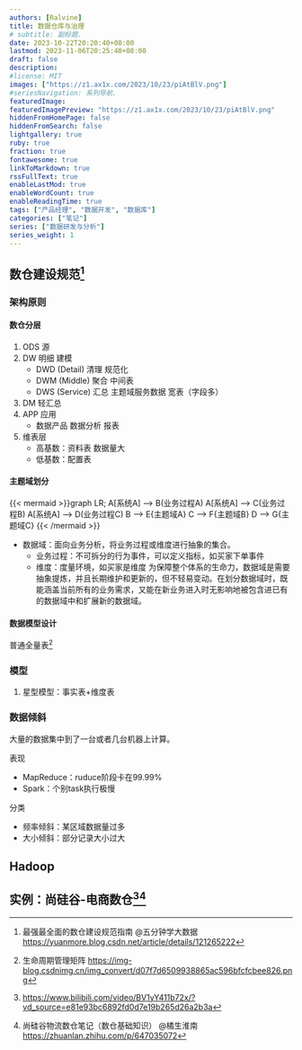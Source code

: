 ```yaml
---
authors: [Ralvine]
title: 数据仓库与治理
# subtitle: 副标题.
date: 2023-10-22T20:20:40+08:00
lastmod: 2023-11-06T20:25:40+08:00
draft: false
description: 
#license: MIT
images: ["https://z1.ax1x.com/2023/10/23/piAtBlV.png"]
#seriesNavigation: 系列导航.
featuredImage: 
featuredImagePreview: "https://z1.ax1x.com/2023/10/23/piAtBlV.png"
hiddenFromHomePage: false
hiddenFromSearch: false
lightgallery: true
ruby: true
fraction: true
fontawesome: true
linkToMarkdown: true
rssFullText: true
enableLastMod: true
enableWordCount: true
enableReadingTime: true
tags: ["产品经理", "数据开发", "数据库"]
categories: ["笔记"]
series: ["数据研发与分析"]
series_weight: 1
---
```


<!--more-->

## 数仓建设规范[^3]

[^3]: 最强最全面的数仓建设规范指南 @五分钟学大数据 https://yuanmore.blog.csdn.net/article/details/121265222

### 架构原则

#### 数仓分层

1. ODS 源
2. DW 明细 建模
	- DWD (Detail) 清理 规范化
	- DWM (Middle) 聚合 中间表
	- DWS (Service) 汇总 主题域服务数据 宽表（字段多）
3. DM 轻汇总
4. APP 应用
	- 数据产品 数据分析 报表
5. 维表层
	- 高基数：资料表 数据量大
	- 低基数：配置表

#### 主题域划分

{{< mermaid >}}graph LR;
    A[系统A] --> B(业务过程A)
    A[系统A] --> C(业务过程B)
    A[系统A] --> D(业务过程C)
    B --> E{主题域A}
    C --> F{主题域B}
    D --> G{主题域C}
{{< /mermaid >}}

- 数据域：面向业务分析，将业务过程或维度进行抽象的集合。
  - 业务过程：不可拆分的行为事件，可以定义指标，如买家下单事件
  - 维度：度量环境，如买家是维度
  为保障整个体系的生命力，数据域是需要抽象提炼，并且长期维护和更新的，但不轻易变动。在划分数据域时，既能涵盖当前所有的业务需求，又能在新业务进入时无影响地被包含进已有的数据域中和扩展新的数据域。


#### 数据模型设计



普通全量表[^4]

[^4]: 生命周期管理矩阵 https://img-blog.csdnimg.cn/img_convert/d07f7d6509938865ac596bfcfcbee826.png


### 模型

1. 星型模型：事实表+维度表

### 数据倾斜

大量的数据集中到了一台或者几台机器上计算。

表现
- MapReduce：ruduce阶段卡在99.99%
- Spark：个别task执行极慢

分类
- 频率倾斜：某区域数据量过多
- 大小倾斜：部分记录大小过大

## Hadoop


## 实例：尚硅谷-电商数仓[^1][^2]

[^1]: https://www.bilibili.com/video/BV1yY411b72x/?vd_source=e81e93bc6892fd0d7e19b265d26a2b3a

[^2]: 尚硅谷物流数仓笔记（数仓基础知识） @橘生淮南 https://zhuanlan.zhihu.com/p/647035072